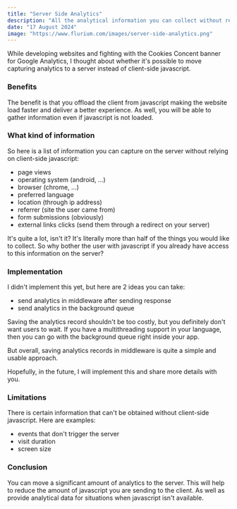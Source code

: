 ```yaml
---
title: "Server Side Analytics"
description: "All the analytical information you can collect without relying on client-side javascript."
date: "17 August 2024"
image: "https://www.flurium.com/images/server-side-analytics.png"
---
```


While developing websites and fighting with the Cookies Concent banner for Google Analytics, I thought about whether it's possible to move capturing analytics to a server instead of client-side javascript.

### Benefits

The benefit is that you offload the client from javascript making the website load faster and deliver a better experience. As well, you will be able to gather information even if javascript is not loaded.

### What kind of information

So here is a list of information you can capture on the server without relying on client-side javascript:

- page views
- operating system (android, ...)
- browser (chrome, ...)
- preferred language
- location (through ip address)
- referrer (site the user came from)
- form submissions (obviously)
- external links clicks (send them through a redirect on your server)

It's quite a lot, isn't it? It's literally more than half of the things you would like to collect.
So why bother the user with javascript if you already have access to this information on the server?

### Implementation

I didn't implement this yet, but here are 2 ideas you can take:

- send analytics in middleware after sending response
- send analytics in the background queue

Saving the analytics record shouldn't be too costly, but you definitely don't want users to wait.
If you have a multithreading support in your language, then you can go with the background queue right inside your app.

But overall, saving analytics records in middleware is quite a simple and usable approach.

Hopefully, in the future, I will implement this and share more details with you.

### Limitations

There is certain information that can't be obtained without client-side javascript. Here are examples:

- events that don't trigger the server
- visit duration
- screen size

### Conclusion

You can move a significant amount of analytics to the server. This will help to reduce the amount of javascript you are sending to the client. As well as provide analytical data for situations when javascript isn't available.

